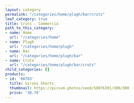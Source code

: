 ```yaml
---
layout: category
permalink: "/categories/home/plugh/bar/cruts"
leaf_category: true
title: Cruts - Commercia
path_to_this_category:
- name: Home
  url: "/categories/home"
- name: Plugh
  url: "/categories/home/plugh"
- name: Bar
  url: "/categories/home/plugh/bar"
- name: Cruts
  url: "/categories/home/plugh/bar/cruts"
child_categories: []
products:
- id: '00763'
  title: Girzes Shorts
  thumbnail: https://picsum.photos/seed/S0076301/300/300
  price: '30.78'
---
```

